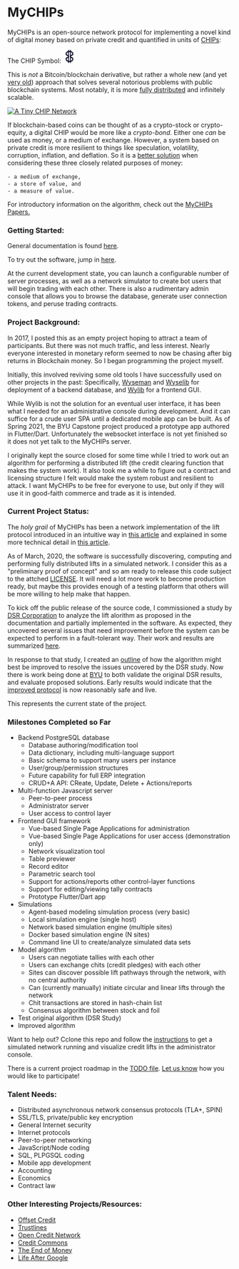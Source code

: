 # MyCHIPs
MyCHIPs is an open-source network protocol for implementing a novel kind of digital money based on private credit and quantified in units of [CHIPs](http://gotchoices.org/mychips/definition.html):

The CHIP Symbol: <img src="doc/figures/chip.svg" alt="A CHIP" height="30"/>

This is *not* a Bitcoin/blockchain derivative, but rather a whole new (and yet [very old](https://www.bbc.com/news/business-40189959)) approach that solves several notorious problems with public blockchain systems.
Most notably, it is more [fully distributed](https://blockchainengineer.com/centralized-vs-decentralized-vs-distributed-network/) and infinitely scalable.

[![A Tiny CHIP Network](http://gotchoices.org/figures/money_ac.svg)](http://gotchoices.org/mychips/acdc.html "Click to see/run a decentralized private credit model")

If blockchain-based coins can be thought of as a crypto-stock or crypto-equity, a digital CHIP would be more like a *crypto-bond*.
Either one _can_ be used as money, or a medium of exchange.
However, a system based on private credit is more resilient to things like speculation, volatility, corruption, inflation, and deflation.
So it is a [better solution](http://gotchoices.org/mychips/bitcoin.html) when considering these three closely related purposes of money:

    - a medium of exchange,
    - a store of value, and 
    - a measure of value.

For introductory information on the algorithm, check out the [MyCHIPs Papers.](http://gotchoices.org/mychips/intro.html)

### Getting Started:
General documentation is found [here](doc/README.md).

To try out the software, jump in [here](doc/use-start.md).

At the current development state, you can launch a configurable number of server processes, as well as a network simulator to create bot users that will begin trading with each other.
There is also a rudimentary admin console that allows you to browse the database, generate user connection tokens, and peruse trading contracts.

### Project Background:
In 2017, I posted this as an empty project hoping to attract a team of participants.
But there was not much traffic, and less interest.
Nearly everyone interested in monetary reform seemed to now be chasing after big returns in Blockchain money.
So I began programming the project myself.

Initially, this involved reviving some old tools I have successfully used on other projects in the past:
Specifically, [Wyseman](http://github.com/gotchoices/wyseman) and
[Wyselib](http://github.com/gotchoices/wyselib) for deployment of a backend database, and
[Wylib](http://github.com/gotchoices/wylib) for a frontend GUI.

While Wylib is not the solution for an eventual user interface, it has been what I needed for an administrative console during development.
And it can suffice for a crude user SPA until a dedicated mobile app can be built.
As of Spring 2021, the BYU Capstone project produced a prototype app authored in Flutter/Dart.
Unfortunately the websocket interface is not yet finished so it does not yet talk to the MyCHIPs server.

I originally kept the source closed for some time while I tried to work out an algorithm for performing a distributed lift (the credit clearing function that makes the system work).
It also took me a while to figure out a contract and licensing structure I felt would make the system robust and resilient to attack.
I want MyCHIPs to be free for everyone to use, but only if they will use it in good-faith commerce and trade as it is intended.

### Current Project Status:
The _holy grail_ of MyCHIPs has been a network implementation of the lift protocol introduced in an intuitive way
in [this article](http://gotchoices.org/mychips/coupon.html) and explained in some more technical detail 
in [this article](http://gotchoices.org/mychips/acdc.html).

As of March, 2020, the software is successfully discovering, computing and performing fully distributed lifts in a simulated network.
I consider this as a "preliminary proof of concept" and so am ready to release this code subject to the attched [LICENSE](LICENSE).
It will need a lot more work to become production ready, but maybe this provides enough of a testing platform that others will be more willing to help make that happen.

To kick off the public release of the source code, I commissioned a study by [DSR Corporation](https://en.dsr-corporation.com/) to analyze the lift alorithm as proposed in the documentation and partially implemented in the software.
As expected, they uncovered several issues that need improvement before the system can be expected to perform in a fault-tolerant way.
Their work and results are summarized [here](test/analysis/dsr/phase-1/results.md).

In response to that study, I created an [outline](doc/old-safety.md) of how the algorithm might best be improved to resolve the issues uncovered by the DSR study.
Now there is work being done at [BYU](www.byu.edu) to both validate the original DSR results, and evaluate proposed solutions.
Early results would indicate that the [improved protocol](doc/learn-protocol.md) is now reasonably safe and live.

This represents the current state of the project.

### Milestones Completed so Far

- Backend PostgreSQL database
  - Database authoring/modification tool
  - Data dictionary, including multi-language support
  - Basic schema to support many users per instance
  - User/group/permission structures
  - Future capability for full ERP integration
  - CRUD+A API: CReate, Update, Delete + Actions/reports
- Multi-function Javascript server
  - Peer-to-peer process
  - Administrator server
  - User access to control layer
- Frontend GUI framework
  - Vue-based Single Page Applications for administration
  - Vue-based Single Page Applications for user access (demonstration only)
  - Network visualization tool
  - Table previewer
  - Record editor
  - Parametric search tool
  - Support for actions/reports other control-layer functions
  - Support for editing/viewing tally contracts
  - Prototype Flutter/Dart app
- Simulations
  - Agent-based modeling simulation process (very basic)
  - Local simulation engine (single host)
  - Network based simulation engine (multiple sites)
  - Docker based simulation engine (N sites)
  - Command line UI to create/analyze simulated data sets
- Model algorithm
  - Users can negotiate tallies with each other
  - Users can exchange chits (credit pledges) with each other
  - Sites can discover possible lift pathways through the network, with no central authority
  - Can (currently manually) initiate circular and linear lifts through the network
  - Chit transactions are stored in hash-chain list
  - Consensus algorithm between stock and foil
- Test original algorithm (DSR Study)
- Improved algorithm

Want to help out?  Cclone this repo and follow the [instructions](sim-docker.md)
to get a simulated network running and visualize credit lifts in the administrator console.

There is a current project roadmap in the [TODO file](TODO).
[Let us know](http://gotchoices.org/contact.html) how you would like to participate!

### Talent Needs:
- Distributed asynchronous network consensus protocols (TLA+, SPIN)
- SSL/TLS, private/public key encryption
- General Internet security
- Internet protocols
- Peer-to-peer networking
- JavaScript/Node coding
- SQL, PLPGSQL coding
- Mobile app development
- Accounting
- Economics
- Contract law

### Other Interesting Projects/Resources:
- [Offset Credit](http://offsetcredit.org)
- [Trustlines](http://trustlines.network)
- [Open Credit Network](https://opencredit.network/)
- [Credit Commons](http://www.creditcommons.net)
- [The End of Money](https://www.amazon.com/End-Money-Future-Civilization/dp/1603580786)
- [Life After Google](https://www.amazon.com/Life-After-Google-Blockchain-Economy/dp/1621575764)
